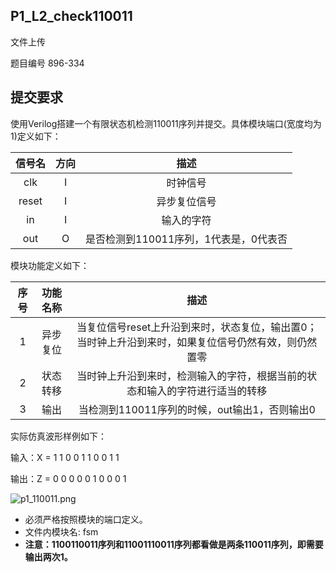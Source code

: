 ## P1_L2_check110011

文件上传

题目编号 896-334

## 提交要求

使用Verilog搭建一个有限状态机检测110011序列并提交。具体模块端口(宽度均为1)定义如下：

| 信号名 | 方向 |                  描述                  |
| :----: | :--: | :------------------------------------: |
|  clk   |  I   |                时钟信号                |
| reset  |  I   |              异步复位信号              |
|   in   |  I   |               输入的字符               |
|  out   |  O   | 是否检测到110011序列，1代表是，0代表否 |

模块功能定义如下：

| 序号 | 功能名称 |                             描述                             |
| :--: | :------: | :----------------------------------------------------------: |
|  1   | 异步复位 | 当复位信号reset上升沿到来时，状态复位，输出置0； 当时钟上升沿到来时，如果复位信号仍然有效，则仍然置零 |
|  2   | 状态转移 | 当时钟上升沿到来时，检测输入的字符，根据当前的状态和输入的字符进行适当的转移 |
|  3   |   输出   |        当检测到110011序列的时候，out输出1，否则输出0         |

实际仿真波形样例如下：

输入：X = 1 1 0 0 1 1 0 0 1 1

输出：Z = 0 0 0 0 0 1 0 0 0 1

![p1_110011.png](http://10.212.27.185:9199/cscore-image/tianqijian/f3754050-9298-4686-af1d-aee52df86bcc/p1_110011.png)

- 必须严格按照模块的端口定义。
- 文件内模块名: fsm
- **注意：1100110011序列和11001110011序列都看做是两条110011序列，即需要输出两次1。**